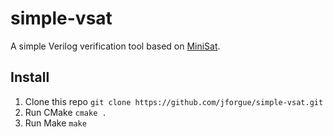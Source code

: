 # simple-vsat

A simple Verilog verification tool based on [MiniSat](minisat.se).

## Install

1. Clone this repo `git clone https://github.com/jforgue/simple-vsat.git`
2. Run CMake `cmake .`
3. Run Make `make`
